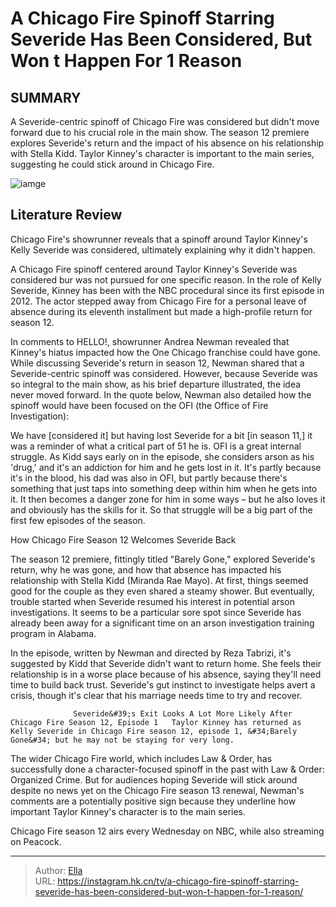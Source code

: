 # A Chicago Fire Spinoff Starring Severide Has Been Considered, But Won t Happen For 1 Reason


## SUMMARY 



  A Severide-centric spinoff of Chicago Fire was considered but didn&#39;t move forward due to his crucial role in the main show.   The season 12 premiere explores Severide&#39;s return and the impact of his absence on his relationship with Stella Kidd.   Taylor Kinney&#39;s character is important to the main series, suggesting he could stick around in Chicago Fire.  

![iamge](https://static1.srcdn.com/wordpress/wp-content/uploads/2023/12/taylor-kinney-as-severide-dressed-in-his-firefighter-suit-in-chicago-fire.jpg)

## Literature Review

Chicago Fire&#39;s showrunner reveals that a spinoff around Taylor Kinney&#39;s Kelly Severide was considered, ultimately explaining why it didn&#39;t happen.




A Chicago Fire spinoff centered around Taylor Kinney&#39;s Severide was considered bur was not pursued for one specific reason. In the role of Kelly Severide, Kinney has been with the NBC procedural since its first episode in 2012. The actor stepped away from Chicago Fire for a personal leave of absence during its eleventh installment but made a high-profile return for season 12.




In comments to HELLO!, showrunner Andrea Newman revealed that Kinney&#39;s hiatus impacted how the One Chicago franchise could have gone. While discussing Severide&#39;s return in season 12, Newman shared that a Severide-centric spinoff was considered. However, because Severide was so integral to the main show, as his brief departure illustrated, the idea never moved forward. In the quote below, Newman also detailed how the spinoff would have been focused on the OFI (the Office of Fire Investigation):


We have [considered it] but having lost Severide for a bit [in season 11,] it was a reminder of what a critical part of 51 he is. OFI is a great internal struggle. As Kidd says early on in the episode, she considers arson as his &#39;drug,&#39; and it&#39;s an addiction for him and he gets lost in it.
It&#39;s partly because it&#39;s in the blood, his dad was also in OFI, but partly because there&#39;s something that just taps into something deep within him when he gets into it. It then becomes a danger zone for him in some ways – but he also loves it and obviously has the skills for it. So that struggle will be a big part of the first few episodes of the season.






 How Chicago Fire Season 12 Welcomes Severide Back 
          

The season 12 premiere, fittingly titled &#34;Barely Gone,&#34; explored Severide&#39;s return, why he was gone, and how that absence has impacted his relationship with Stella Kidd (Miranda Rae Mayo). At first, things seemed good for the couple as they even shared a steamy shower. But eventually, trouble started when Severide resumed his interest in potential arson investigations. It seems to be a particular sore spot since Severide has already been away for a significant time on an arson investigation training program in Alabama.

In the episode, written by Newman and directed by Reza Tabrizi, it&#39;s suggested by Kidd that Severide didn&#39;t want to return home. She feels their relationship is in a worse place because of his absence, saying they&#39;ll need time to build back trust. Severide&#39;s gut instinct to investigate helps avert a crisis, though it&#39;s clear that his marriage needs time to try and recover.




                  Severide&#39;s Exit Looks A Lot More Likely After Chicago Fire Season 12, Episode 1   Taylor Kinney has returned as Kelly Severide in Chicago Fire season 12, episode 1, &#34;Barely Gone&#34; but he may not be staying for very long.    

The wider Chicago Fire world, which includes Law &amp; Order, has successfully done a character-focused spinoff in the past with Law &amp; Order: Organized Crime. But for audiences hoping Severide will stick around despite no news yet on the Chicago Fire season 13 renewal, Newman&#39;s comments are a potentially positive sign because they underline how important Taylor Kinney&#39;s character is to the main series.



Chicago Fire season 12 airs every Wednesday on NBC, while also streaming on Peacock.






---

> Author: [Ella](https://instagram.hk.cn/)  
> URL: https://instagram.hk.cn/tv/a-chicago-fire-spinoff-starring-severide-has-been-considered-but-won-t-happen-for-1-reason/  

